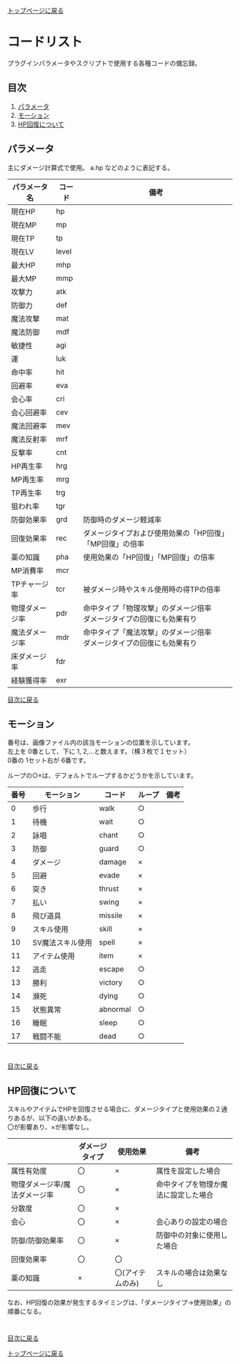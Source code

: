 [トップページに戻る](README.md)

# コードリスト

プラグインパラメータやスクリプトで使用する各種コードの備忘録。

## 目次

1. [パラメータ](#パラメータ)
2. [モーション](#モーション)
1. [HP回復について](#HP回復について)

## パラメータ
主にダメージ計算式で使用。
a.hp などのように表記する。

| パラメータ名 | コード | 備考 |
| --- | --- | --- |
| 現在HP | hp |  |
| 現在MP | mp |  |
| 現在TP | tp |  |
| 現在LV | level |  |
| 最大HP | mhp |  |
| 最大MP | mmp |  |
| 攻撃力 | atk |  |
| 防御力 | def |  |
| 魔法攻撃 | mat |  |
| 魔法防御 | mdf |  |
| 敏捷性 | agi |  |
| 運 | luk |  |
| 命中率 | hit |  |
| 回避率 | eva |  |
| 会心率 | cri |  |
| 会心回避率 | cev |  |
| 魔法回避率 | mev |  |
| 魔法反射率 | mrf |  |
| 反撃率 | cnt |  |
| HP再生率 | hrg |  |
| MP再生率 | mrg |  |
| TP再生率 | trg |  |
| 狙われ率 | tgr |  |
| 防御効果率 | grd | 防御時のダメージ軽減率 |
| 回復効果率 | rec | ダメージタイプおよび使用効果の「HP回復」「MP回復」の倍率 |
| 薬の知識 | pha | 使用効果の「HP回復」「MP回復」の倍率 |
| MP消費率 | mcr |  |
| TPチャージ率 | tcr | 被ダメージ時やスキル使用時の得TPの倍率 |
| 物理ダメージ率 | pdr | 命中タイプ「物理攻撃」のダメージ倍率<br>ダメージタイプの回復にも効果有り |
| 魔法ダメージ率 | mdr | 命中タイプ「魔法攻撃」のダメージ倍率<br>ダメージタイプの回復にも効果有り |
| 床ダメージ率 | fdr |  |
| 経験獲得率 | exr |  |

[目次に戻る](#目次)

## モーション

番号は、画像ファイル内の該当モーションの位置を示しています。<br>
左上を 0番として、下に 1, 2,...と数えます。（横３枚で１セット）<br>
0番の 1セット右が 6番です。

ループの○×は、デフォルトでループするかどうかを示しています。

| 番号 | モーション | コード | ループ | 備考 |
| --- | --- | --- | --- | --- |
| 0 | 歩行 | walk | ○ |  |
| 1 | 待機 | wait | ○ |  |
| 2 | 詠唱 | chant | ○ |  |
| 3 | 防御 | guard | ○ |  |
| 4 | ダメージ | damage | × |  |
| 5 | 回避 | evade | × |  |
| 6 | 突き | thrust | × |  |
| 7 | 払い | swing | × |  |
| 8 | 飛び道具 | missile | × |  |
| 9 | スキル使用 | skill | × |  |
| 10 | SV魔法スキル使用 | spell | × |  |
| 11 | アイテム使用 | item | × |  |
| 12 | 逃走 | escape | ○ |  |
| 13 | 勝利 | victory | ○ |  |
| 14 | 瀕死 | dying | ○ |  |
| 15 | 状態異常 | abnormal | ○ |  |
| 16 | 睡眠 | sleep | ○ |  |
| 17 | 戦闘不能 | dead | ○ |  |

#
[目次に戻る](#目次)

## HP回復について

スキルやアイテムでHPを回復させる場合に、ダメージタイプと使用効果の２通りあるが、以下の違いがある。<br>
〇が影響あり、×が影響なし。

|  | ダメージタイプ | 使用効果 | 備考 |
| --- | --- | --- | --- |
| 属性有効度 | 〇 | × | 属性を設定した場合 |
| 物理ダメージ率/魔法ダメージ率 | 〇 | × | 命中タイプを物理か魔法に設定した場合 |
| 分散度 | 〇 | × |  |
| 会心 | 〇 | × | 会心ありの設定の場合 |
| 防御/防御効果率 | 〇 | × | 防御中の対象に使用した場合 |
| 回復効果率 | 〇 | 〇 |  |
| 薬の知識 | × | 〇(アイテムのみ) | スキルの場合は効果なし |

なお、HP回復の効果が発生するタイミングは、「ダメージタイプ→使用効果」の順番になる。

#
[目次に戻る](#目次)

[トップページに戻る](README.md)